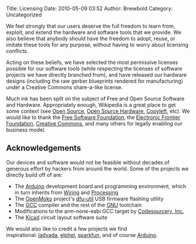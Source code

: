 Title: Licensing
Date: 2010-05-09 03:52
Author: Bnewbold
Category: Uncategorized

<div>

We feel strongly that our users deserve the full freedom to learn from, exploit, and extend the hardware and software tools that we provide.  We also believe that anybody should have the freedom to adopt, reuse, or imitate these tools for any purpose, without having to worry about licensing conflicts.

Acting on these beliefs, we have selected the most permissive licenses possible for our software tools (while respecting the licenses of software projects we have directly branched from), and have released our hardware designs (including the raw gerber blueprints rendered for manufacturing) under a Creative Commons share-a-like license.

Much ink has been spilt on the subject of Free and Open Source Software and Hardware.  Appropriately enough, Wikipedia is a great place to get some context (see <a href="http://en.wikipedia.org/wiki/Open_source">Open Source</a>, <a href="http://en.wikipedia.org/wiki/Open-source_hardware">Open Source Hardware</a>, <a href="http://en.wikipedia.org/wiki/Copyleft">Copyleft</a>, etc). We would like to thank the <a href="http://www.fsf.org/">Free Software Foundation</a>, the <a href="http://www.eff.org/">Electronic Frontier Foundation</a>, <a href="http://creativecommons.org/">Creative Commons</a>, and many others for legally enabling our business model.
<h2>Acknowledgements</h2>
Our devices and software would not be feasible without decades of generous effort by hackers from around the world. Some of the projects we directly build off of are:
<ul>
	<li>The <a href="http://arduino.cc">Arduino</a> development board and programming environment, which in turn inherits from <a href="http://www.wiring.org.co/">Wiring</a> and <a href="http://processing.org/">Processing</a></li>
	<li>The <a href="http://www.openmoko.com/">OpenMoko</a> project's <a href="http://wiki.openmoko.org/wiki/Dfu-util">dfu-util</a> USB firmware flashing utility</li>
	<li>The <a href="http://gcc.gnu.org/">GCC</a> compiler and the rest of the <a href="http://www.gnu.org/">GNU</a> toolchain</li>
	<li>Modifications to the arm-none-eabi GCC target by <a href="http://www.codesourcery.com/sgpp/lite/arm">Codesourcery, Inc.</a></li>
	<li>The <a href="http://kicad.sourceforge.net/wiki/index.php/Main_Page">Kicad</a> circuit layout software suite</li>
</ul>
We would also like to credit a few projects we find inspirational: <a href="http://www.ladyada.net/">ladyada</a>, <a href="http://www3.elphel.com/">elphel</a>, <a href="http://sparkfun.com">sparkfun</a>, and of course <a href="http://arduino.cc/">Arduino</a>.

</div>

